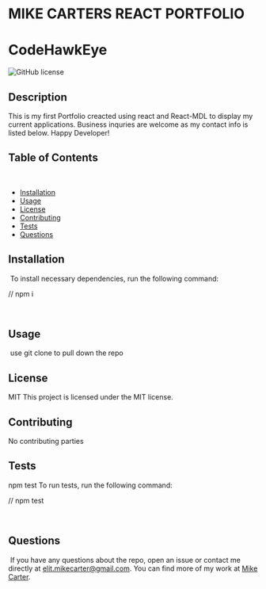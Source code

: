 # MIKE CARTERS REACT PORTFOLIO

# CodeHawkEye
![GitHub license](https://img.shields.io/badge/license-MIT-blue.svg)
​
## Description
This is my first Portfolio creacted using react and React-MDL to display my current applications. Business inquries are welcome as my contact info is listed below. Happy Developer!
​
## Table of Contents 
​
* [Installation](#installation)
​
* [Usage](#usage)
​
* [License](#license)
​
* [Contributing](#contributing)
​
* [Tests](#tests)
​
* [Questions](#questions)
​
## Installation
​
To install necessary dependencies, run the following command:
​
 
// npm i
 
​
## Usage
​
use git clone to pull down the repo 
​
## License
​​MIT
This project is licensed under the MIT license.
  
## Contributing
No contributing parties
​
## Tests
​​npm test
To run tests, run the following command:
​
 
// npm test
 
​
## Questions
​
If you have any questions about the repo, open an issue or contact me directly at elit.mikecarter@gmail.com. You can find more of my work at [Mike Carter](https://github.com/codehawkeye).
